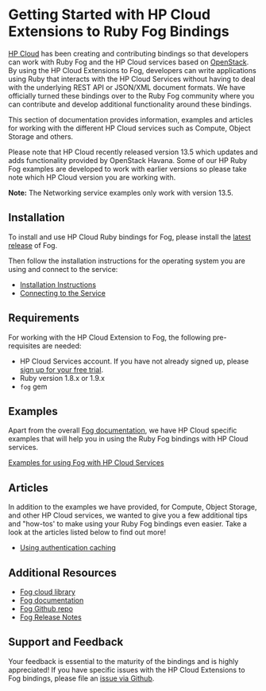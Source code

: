 # Getting Started with HP Cloud Extensions to Ruby Fog Bindings

[HP Cloud](http://www.hpcloud.com) has been creating and contributing bindings so
that developers can work with Ruby Fog and the HP Cloud services based on
[OpenStack](http://www.openstack.org/). By using the HP Cloud Extensions to Fog,
developers can write applications using Ruby that interacts with the
HP Cloud Services without having to deal with the underlying REST API or
JSON/XML document formats. We have officially turned these bindings over to the
Ruby Fog community where you can contribute and develop additional functionality
around these bindings.

This section of documentation provides information, examples and articles for working with the different HP Cloud services such as Compute, Object Storage and others.

Please note that HP Cloud recently released version 13.5 which updates and adds functionality provided by OpenStack Havana. Some of our HP Ruby Fog examples are developed to work with earlier versions so please take note which HP Cloud version you are working with.

**Note:** The Networking service examples only work with version 13.5.

## Installation

To install and use HP Cloud Ruby bindings for Fog, please install the [latest release](http://fog.io/) of Fog.

Then follow the installation instructions for the operating system you are using and connect to the service:

* [Installation Instructions](https://github.com/fog/fog/blob/master/lib/fog/hp/docs/install.md)
* [Connecting to the Service](https://github.com/fog/fog/blob/master/lib/fog/hp/docs/connect.md)

## Requirements

For working with the HP Cloud Extension to Fog, the following pre-requisites are needed:

* HP Cloud Services account. If you have not already signed up, please [sign up for your free trial](http://www.hpcloud.com/free-trial).
* Ruby version 1.8.x or 1.9.x
* `fog` gem


## Examples

Apart from the overall [Fog documentation](http://fog.io), we have HP Cloud specific examples that will help you in using the Ruby Fog bindings with HP Cloud services. 

[Examples for using Fog with HP Cloud Services](https://github.com/fog/fog/blob/master/lib/fog/hp/examples/getting_started_examples.md)

## Articles 

In addition to the examples we have provided, for Compute, Object Storage, and other HP Cloud services, we wanted to give you a few additional tips and "how-tos' to make using your Ruby Fog bindings even easier. Take a look at the articles listed below to find out more!

* [Using authentication caching](https://github.com/fog/fog/blob/master/lib/fog/hp/articles/auth_caching.md)

## Additional Resources
* [Fog cloud library](http://fog.io)
* [Fog documentation](http://rubydoc.info/gems/fog)
* [Fog Github repo](https://github.com/fog/fog)
* [Fog Release Notes](https://github.com/fog/fog/blob/master/changelog.txt)

## Support and Feedback

Your feedback is essential to the maturity of the bindings and is highly appreciated! If you have specific issues with the HP Cloud Extensions to Fog bindings, please file an [issue via Github](https://github.com/fog/fog/issues).

